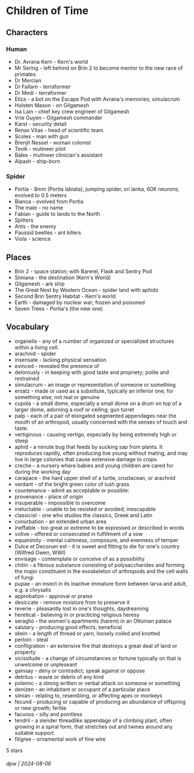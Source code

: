 # Children of Time

## Characters

### Human

* Dr. Avrana Kern - Kern's world
* Mr Sering - left behind on Brin 2 to become mentor to the new race of primates
* Dr Mercian 
* Dr Fallarn - terraformer
* Dr Medi - terraformer
* Eliza - a bot on the Escape Pod with Avrana's memories; simulacrum
* Holsten Mason - on Gilgamesh
* Isa Lain - chief key crew engineer of Gilgamesh
* Vrie Guyen - Gilgamesh commander
* Karst - security detail
* Renas Vitas - head of scientific team
* Scoles - man with gun
* Brenjit Nessel - woman colonist
* Tevik - mutineer pilot
* Bales - mutineer clinician's assistant
* Alpash - ship-born

### Spider

* Portia - 8mm (Portia labiata), jumping spider, sri lanka, 60K neurons; evolved to 0.5 meters
* Bianca - evolved from Portia
* The male - no name
* Fabian - guide to lands to the North
* Spitters
* Ants - the enemy
* Paussid beetles - ant killers
* Viola - science

## Places

* Brin 2 - space station; with Barerel, Flask and Sentry Pod
* Simiana - the destination (Kern's World)
* Gilgamesh - ark ship
* The Great Nest by Western Ocean - spider land with aphids
* Second Brin Sentry Habitat - Kern's world
* Earth - damaged by nuclear war; frozen and poisoned
* Seven Trees - Portia's (the new one)

## Vocabulary

* organelle - any of a number of organized or specialized structures within a living cell.
* arachnid - spider
* insensate - lacking physical sensation
* evinced  - revealed the presence of
* delorously - in keeping with good taste and propriety; polite and restrained
* simulacrum - an image or representation of someone or something
* ersatz - made or used as a substitute, typically an inferior one, for something else; not real or genuine
* cupola - a small dome, especially a small dome on a drum on top of a larger dome, adorning a roof or ceiling; gun turret
* palp - each of a pair of elongated segmented appendages near the mouth of an arthropod, usually concerned with the senses of touch and taste.
* vertiginous - causing vertigo, especially by being extremely high or steep
* aphid - a minute bug that feeds by sucking sap from plants. It reproduces rapidly, often producing live young without mating, and may live in large colonies that cause extensive damage to crops
* creche - a nursery where babies and young children are cared for during the working day
* carapace - the hard upper shell of a turtle, crustacean, or arachnid
* verdant - of the bright green color of lush grass
* countenance - admit as acceptable or possible:
* provenance - place of origin
* insuperable - impossible to overcome
* ineluctable - unable to be resisted or avoided; inescapable
* classicist - one who studies the classics, Greek and Latin
* conurbation - an extended urban area
* ineffable - too great or extreme to be expressed or described in words
* votive - offered or consecrated in fulfillment of a vow
* equanimity - mental calmness, composure, and evenness of temper
* Dulce et Decorum est - it is sweet and fitting to die for one's country (Wilfred Owen, WWI)
* envisage - contemplate or conceive of as a possibility
* chitin - a fibrous substance consisting of polysaccharides and forming the major constituent in the exoskeleton of arthropods and the cell walls of fungi
* pupae - an insect in its inactive immature form between larva and adult, e.g. a chrysalis
* approbation - approval or praise
* desiccate - remove moisture from to preserve it
* reverie - pleasantly lost in  one's thoughts, daydreaming
* heretical - believing in or practicing religious heresy
* seraglio - the women's apartments (harem) in an Ottoman palace
* salutary - producing good effects; beneficial
* skein - a length of thread or yarn, loosely coiled and knotted
* perloin - steal
* confligration - an extensive fire that destroys a great deal of land or property
* vicissitude - a change of circumstances or fortune typically on that is unwelcome or unpleseant
* gainsay - deny or contradict; speak against or oppose
* detritus - waste or debris of any kind
* polemic - a strong written or verbal attack on someone or something
* denizen - an inhabitant or occupant of a particular place
* simian - relating to, resembling, or affecting apes or monkeys
* fecund - producing or capable of producing an abundance of offspring or new growth; fertile
* facuous - silly and pointless
* tendril - a slender threadlike appendage of a climbing plant, often growing in a spiral form, that stretches out and twines around any suitable support.
* filigree - ornamental work of fine wire

5 stars

###### dpw | 2024-08-06

